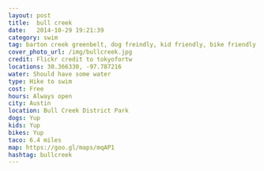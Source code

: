 ```yaml
---
layout: post
title:  bull creek
date:   2014-10-29 19:21:39
category: swim
tag: barton creek greenbelt, dog freindly, kid friendly, bike friendly
cover_photo_url: /img/bullcreek.jpg
credit: Flickr credit to tokyofortw
locations: 30.366330, -97.787216
water: Should have some water
type: Hike to swim 
cost: Free
hours: Always open
city: Austin
location: Bull Creek District Park
dogs: Yup
kids: Yup
bikes: Yup
taco: 6.4 miles
map: https://goo.gl/maps/mqAP1
hashtag: bullcreek
---
```



